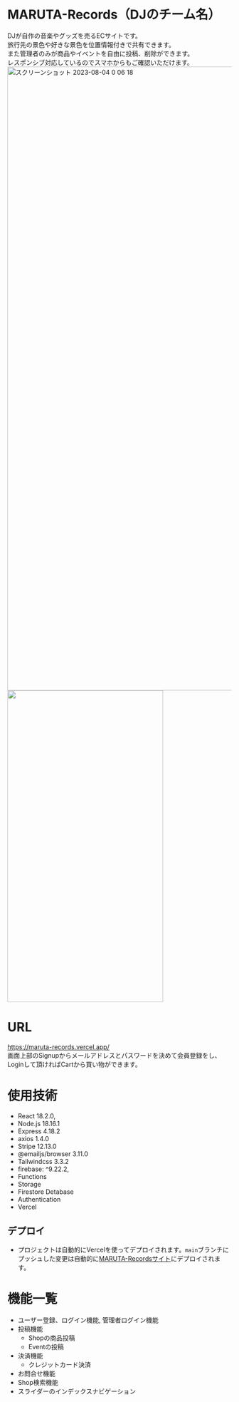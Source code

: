 # MARUTA-Records（DJのチーム名）
 DJが自作の音楽やグッズを売るECサイトです。<br >
 旅行先の景色や好きな景色を位置情報付きで共有できます。 <br >
 また管理者のみが商品やイベントを自由に投稿、削除ができます。<br > 
 レスポンシブ対応しているのでスマホからもご確認いただけます。
 <img width="1400" alt="スクリーンショット 2023-08-04 0 06 18" src="https://maruta-records.vercel.app/img/スクリーンショット 2023-08-03 9.07.02.png">
 <img width="350" height="700" src= "https://maruta-records.vercel.app/img/IMG_6904.jpg">

# URL
https://maruta-records.vercel.app/ <br >
画面上部のSignupからメールアドレスとパスワードを決めて会員登録をし、Loginして頂ければCartから買い物ができます。

# 使用技術
- React 18.2.0,
- Node.js 18.16.1
- Express 4.18.2
- axios 1.4.0
- Stripe 12.13.0    
- @emailjs/browser 3.11.0
- Tailwindcss 3.3.2
-  firebase: ^9.22.2,
  - Functions
  - Storage
  - Firestore Detabase
  - Authentication
- Vercel 



## デプロイ
- プロジェクトは自動的にVercelを使ってデプロイされます。`main`ブランチにプッシュした変更は自動的に[MARUTA-Recordsサイト](https://maruta-records.vercel.app/)にデプロイされます。

# 機能一覧
- ユーザー登録、ログイン機能, 管理者ログイン機能
- 投稿機能
  - Shopの商品投稿
  - Eventの投稿
- 決済機能
  - クレジットカード決済
- お問合せ機能
- Shop検索機能
- スライダーのインデックスナビゲーション


